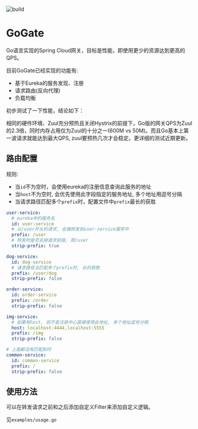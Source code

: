 ![build](https://api.travis-ci.org/wanghongfei/gogate.svg?branch=master)

# GoGate

Go语言实现的Spring Cloud网关，目标是性能，即使用更少的资源达到更高的QPS。

目前GoGate已经实现的功能有:

- 基于Eureka的服务发现、注册
- 请求路由(反向代理)
- 负载均衡

初步测试了一下性能，结论如下：

相同的硬件环境、Zuul充分预热且关闭Hystrix的前提下，Go版的网关QPS为Zuul的2.3倍，同时内存占用仅为Zuul的十分之一(600M vs 50M)。而且Go基本上第一波请求就能达到最大QPS, zuul要预热几次才会稳定。更详细的测试近期更新。



## 路由配置

规则:

- 当`id`不为空时，会使用eureka的注册信息查询此服务的地址
- 当`host`不为空时, 会优先使用此字段指定的服务地址, 多个地址用逗号分隔
- 当请求路径匹配多个`prefix`时，配置文件中`prefix`最长的获胜

```yaml
user-service:
  # eureka中的服务名
  id: user-service
  # 以/user开头的请求, 会被转发到user-service服务中
  prefix: /user
  # 转发时是否去掉请求前缀, 即/user
  strip-prefix: true

dog-service:
  id: dog-service
  # 请求路径当匹配多个prefix时, 长的获胜
  prefix: /user/dog
  strip-prefix: false

order-service:
  id: order-service
  prefix: /order
  strip-prefix: false

img-service:
  # 如果有host, 则不查注册中心直接使用此地址, 多个地址逗号分隔
  host: localhost:4444,localhost:5555
  prefix: /img
  strip-prefix: false

# 上面都没有匹配到时
common-service:
  id: common-service
  prefix: /
  strip-prefix: false
```



## 使用方法

可以在转发请求之前和之后添加自定义Filter来添加自定义逻辑。

见`examples/usage.go`